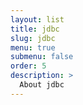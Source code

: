 ```yaml
---
layout: list
title: jdbc
slug: jdbc
menu: true
submenu: false
order: 5
description: >
  About jdbc
---
```

